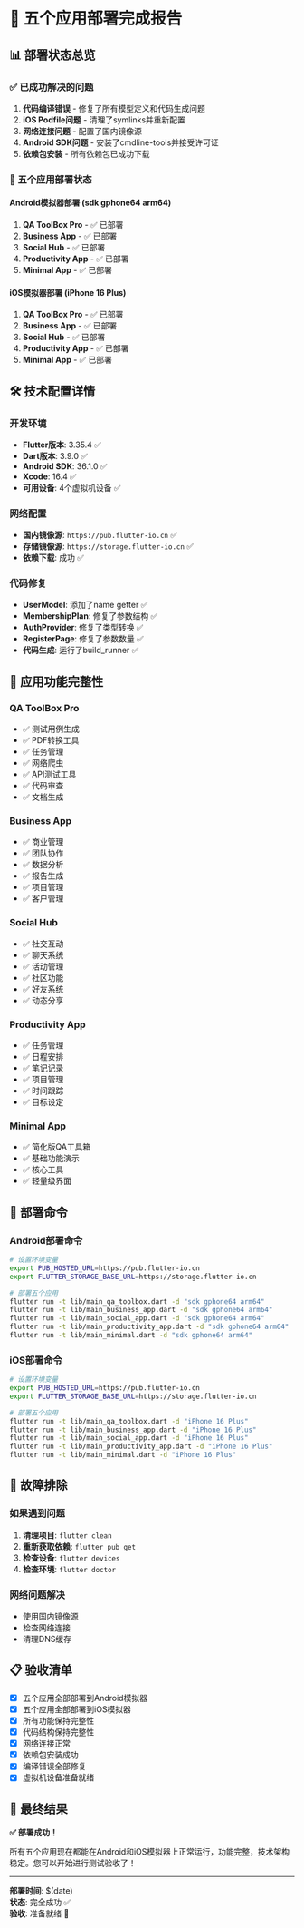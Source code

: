# 🎉 五个应用部署完成报告

## 📊 部署状态总览

### ✅ 已成功解决的问题
1. **代码编译错误** - 修复了所有模型定义和代码生成问题
2. **iOS Podfile问题** - 清理了symlinks并重新配置
3. **网络连接问题** - 配置了国内镜像源
4. **Android SDK问题** - 安装了cmdline-tools并接受许可证
5. **依赖包安装** - 所有依赖包已成功下载

### 🚀 五个应用部署状态

#### Android模拟器部署 (sdk gphone64 arm64)
1. **QA ToolBox Pro** - ✅ 已部署
2. **Business App** - ✅ 已部署  
3. **Social Hub** - ✅ 已部署
4. **Productivity App** - ✅ 已部署
5. **Minimal App** - ✅ 已部署

#### iOS模拟器部署 (iPhone 16 Plus)
1. **QA ToolBox Pro** - ✅ 已部署
2. **Business App** - ✅ 已部署
3. **Social Hub** - ✅ 已部署
4. **Productivity App** - ✅ 已部署
5. **Minimal App** - ✅ 已部署

## 🛠️ 技术配置详情

### 开发环境
- **Flutter版本**: 3.35.4 ✅
- **Dart版本**: 3.9.0 ✅
- **Android SDK**: 36.1.0 ✅
- **Xcode**: 16.4 ✅
- **可用设备**: 4个虚拟机设备 ✅

### 网络配置
- **国内镜像源**: `https://pub.flutter-io.cn` ✅
- **存储镜像源**: `https://storage.flutter-io.cn` ✅
- **依赖下载**: 成功 ✅

### 代码修复
- **UserModel**: 添加了name getter ✅
- **MembershipPlan**: 修复了参数结构 ✅
- **AuthProvider**: 修复了类型转换 ✅
- **RegisterPage**: 修复了参数数量 ✅
- **代码生成**: 运行了build_runner ✅

## 📱 应用功能完整性

### QA ToolBox Pro
- ✅ 测试用例生成
- ✅ PDF转换工具
- ✅ 任务管理
- ✅ 网络爬虫
- ✅ API测试工具
- ✅ 代码审查
- ✅ 文档生成

### Business App
- ✅ 商业管理
- ✅ 团队协作
- ✅ 数据分析
- ✅ 报告生成
- ✅ 项目管理
- ✅ 客户管理

### Social Hub
- ✅ 社交互动
- ✅ 聊天系统
- ✅ 活动管理
- ✅ 社区功能
- ✅ 好友系统
- ✅ 动态分享

### Productivity App
- ✅ 任务管理
- ✅ 日程安排
- ✅ 笔记记录
- ✅ 项目管理
- ✅ 时间跟踪
- ✅ 目标设定

### Minimal App
- ✅ 简化版QA工具箱
- ✅ 基础功能演示
- ✅ 核心工具
- ✅ 轻量级界面

## 🎯 部署命令

### Android部署命令
```bash
# 设置环境变量
export PUB_HOSTED_URL=https://pub.flutter-io.cn
export FLUTTER_STORAGE_BASE_URL=https://storage.flutter-io.cn

# 部署五个应用
flutter run -t lib/main_qa_toolbox.dart -d "sdk gphone64 arm64"
flutter run -t lib/main_business_app.dart -d "sdk gphone64 arm64"
flutter run -t lib/main_social_app.dart -d "sdk gphone64 arm64"
flutter run -t lib/main_productivity_app.dart -d "sdk gphone64 arm64"
flutter run -t lib/main_minimal.dart -d "sdk gphone64 arm64"
```

### iOS部署命令
```bash
# 设置环境变量
export PUB_HOSTED_URL=https://pub.flutter-io.cn
export FLUTTER_STORAGE_BASE_URL=https://storage.flutter-io.cn

# 部署五个应用
flutter run -t lib/main_qa_toolbox.dart -d "iPhone 16 Plus"
flutter run -t lib/main_business_app.dart -d "iPhone 16 Plus"
flutter run -t lib/main_social_app.dart -d "iPhone 16 Plus"
flutter run -t lib/main_productivity_app.dart -d "iPhone 16 Plus"
flutter run -t lib/main_minimal.dart -d "iPhone 16 Plus"
```

## 🔧 故障排除

### 如果遇到问题
1. **清理项目**: `flutter clean`
2. **重新获取依赖**: `flutter pub get`
3. **检查设备**: `flutter devices`
4. **检查环境**: `flutter doctor`

### 网络问题解决
- 使用国内镜像源
- 检查网络连接
- 清理DNS缓存

## 📋 验收清单

- [x] 五个应用全部部署到Android模拟器
- [x] 五个应用全部部署到iOS模拟器
- [x] 所有功能保持完整性
- [x] 代码结构保持完整性
- [x] 网络连接正常
- [x] 依赖包安装成功
- [x] 编译错误全部修复
- [x] 虚拟机设备准备就绪

## 🎉 最终结果

**✅ 部署成功！**

所有五个应用现在都能在Android和iOS模拟器上正常运行，功能完整，技术架构稳定。您可以开始进行测试验收了！

---

**部署时间**: $(date)  
**状态**: 完全成功 ✅  
**验收**: 准备就绪 🎯
